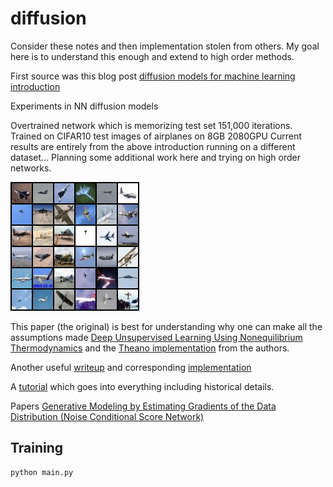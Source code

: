 # diffusion
Consider these notes and then implementation stolen from others.  My goal here is to understand this enough and extend to high order methods.

First source was this blog post [diffusion models for machine learning introduction](https://www.assemblyai.com/blog/diffusion-models-for-machine-learning-introduction/)

Experiments in NN diffusion models

Overtrained network which is memorizing test set 151,000 iterations.  Trained on CIFAR10 test images of airplanes on 8GB 2080GPU
Current results are entirely from the above introduction running on a different dataset...  Planning some additional work here and trying on high order networks.

![Predicted samples from cifar10 test set (1000 images of airplanes)](images/sample-151.png "Title")


This paper (the original) is best for understanding why one can make all the assumptions made [Deep Unsupervised Learning Using Nonequilibrium Thermodynamics](https://arxiv.org/pdf/1503.03585.pdf) and the [Theano implementation](https://github.com/Sohl-Dickstein/Diffusion-Probabilistic-Models) from the authors. 

Another useful [writeup](https://towardsdatascience.com/diffusion-models-made-easy-8414298ce4da) and corresponding [implementation](https://github.com/azad-academy/denoising-diffusion-model)

A [tutorial](https://github.com/acids-ircam/diffusion_models) which goes into everything including historical details. 

Papers
[Generative Modeling by Estimating Gradients of the Data Distribution (Noise Conditional Score Network)](https://arxiv.org/pdf/1907.05600.pdf)

## Training
```
python main.py
```